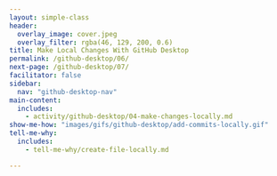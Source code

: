 ```yaml
---
layout: simple-class
header:
  overlay_image: cover.jpeg
  overlay_filter: rgba(46, 129, 200, 0.6)
title: Make Local Changes With GitHub Desktop
permalink: /github-desktop/06/
next-page: /github-desktop/07/
facilitator: false
sidebar:
  nav: "github-desktop-nav"
main-content:
  includes:
    - activity/github-desktop/04-make-changes-locally.md
show-me-how: "images/gifs/github-desktop/add-commits-locally.gif"
tell-me-why:
  includes:
    - tell-me-why/create-file-locally.md

---
```

